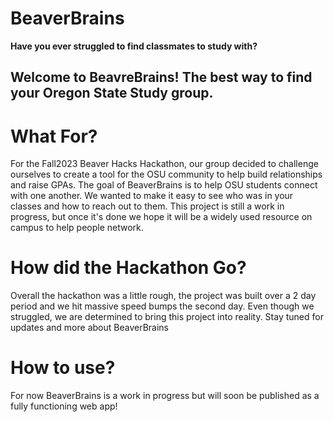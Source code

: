 # BeaverBrains

**Have you ever struggled to find classmates to study with?**

## Welcome to BeavreBrains! The best way to find your Oregon State Study group.

# What For?
For the Fall2023 Beaver Hacks Hackathon, our group decided to challenge ourselves to create a tool for the OSU community to help build relationships and raise GPAs. The goal of BeaverBrains is to help OSU students connect with one another. We wanted to make it easy to see who was in your classes and how to reach out to them. This project is still a work in progress, but once it's done we hope it will be a widely used resource on campus to help people network. 

# How did the Hackathon Go?
Overall the hackathon was a little rough, the project was built over a 2 day period and we hit massive speed bumps the second day. Even though we struggled, we are determined to bring this project into reality. Stay tuned for updates and more about BeaverBrains

# How to use?
For now BeaverBrains is a work in progress but will soon be published as a fully functioning web app!

